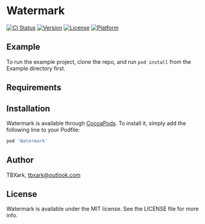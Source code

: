 # Watermark

[![CI Status](https://img.shields.io/travis/TBXark/Watermark.svg?style=flat)](https://travis-ci.org/TBXark/Watermark)
[![Version](https://img.shields.io/cocoapods/v/Watermark.svg?style=flat)](https://cocoapods.org/pods/Watermark)
[![License](https://img.shields.io/cocoapods/l/Watermark.svg?style=flat)](https://cocoapods.org/pods/Watermark)
[![Platform](https://img.shields.io/cocoapods/p/Watermark.svg?style=flat)](https://cocoapods.org/pods/Watermark)

## Example

To run the example project, clone the repo, and run `pod install` from the Example directory first.

## Requirements

## Installation

Watermark is available through [CocoaPods](https://cocoapods.org). To install
it, simply add the following line to your Podfile:

```ruby
pod 'Watermark'
```

## Author

TBXark, tbxark@outlook.com

## License

Watermark is available under the MIT license. See the LICENSE file for more info.
